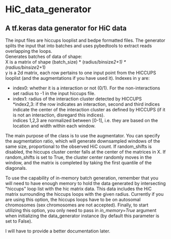# HiC_data_generator
## A tf.keras data generator for HiC data
The input files are hiccups looplist and bedpe formatted files. The generator splits the input that into batches and uses pybedtools to extract reads overlapping the loops.  
Generates batches of data of shape:  
X is a matrix of shape (batch_size) * (radius/binsize*2+1) * (radius/binsize*2+1)  
y is a 2d matrix, each row pertains to one input point from the HICCUPS looplist (and the augmentations if you have used it). Indexes in y are:  
* index0: whether it is a interaction or not (0/1). For the non-interactions set radius to -1 in the input hiccups file.  
* index1: radius of the interaction cluster detected by HICCUPS  
*index2,3: if the row indicates an interaction, second and third indices indicate the center of the interaction cluster as defined by HICCUPS (if it is not an interaction, disregard this indices).  
indices 1,2,3 are normalized between [0-1], i.e. they are based on the location and width within each window.  

The main purpose of the class is to use the augmentator. You can specify the augmentation ratio, which will generate downsampled windows of the same size, proportional to the observed HiC count. If random_shifts is disabled, the hiccups cluster center falls at the center of the matrices in X. If random_shifts is set to True, the cluster center randomly moves in the window, and the matrix is completed by taking the first quantile of the diagonals. 

To use the capability of in-memory batch generation, remember that you will need to have enough memory to hold the data generated by intersecting "hiccups" loop list with the hic matrix data. This data includes the HiC matrix surrounding the hiccups loops with the given radius. Currently if you are using this option, the hiccups loops have to be on autosomal chromosomes (sex chromosomes are not accepted). Finally, to start utilizing this option, you only need to pass in *in_memory=True* argument when initializing the data_generator instance (by default this parameter is set to False).

I will have to provide a better documentation later.
